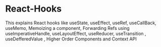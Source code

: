 # React-Hooks
This explains React hooks like useState, useEffect, useRef, useCallBack, useMemo, Memoizing a component, Forwarding Refs using useImperativeHandle, useLayoutEffect, useReducer, useTransition , useDefferedValue , Higher Order Components and Context API 
